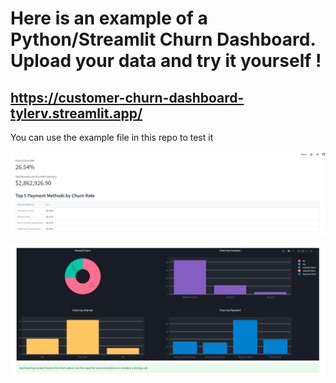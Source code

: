 # Here is an example of a Python/Streamlit Churn Dashboard. Upload your data and try it yourself !

## https://customer-churn-dashboard-tylerv.streamlit.app/

You can use the example file in this repo to test it 

![Churn Dashboard 1](dash1.png)

![Churn Dashboard 2](dash2.png)
